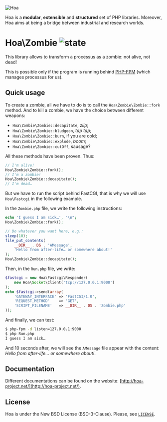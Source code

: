 ![Hoa](http://static.hoa-project.net/Image/Hoa_small.png)

Hoa is a **modular**, **extensible** and **structured** set of PHP libraries.
Moreover, Hoa aims at being a bridge between industrial and research worlds.

# Hoa\Zombie ![state](http://central.hoa-project.net/State/Zombie)

This library allows to transform a processus as a zombie: not alive, not dead!

This is possible only if the program is running behind
[PHP-FPM](http://php.net/install.fpm) (which manages processus for us).

## Quick usage

To create a zombie, all we have to do is to call the `Hoa\Zombie\Zombie::fork`
method. And to kill a zombie, we have the choice between different weapons:

  * `Hoa\Zombie\Zombie::decapitate`, *ziip*;
  * `Hoa\Zombie\Zombie::bludgeon`, *tap tap*;
  * `Hoa\Zombie\Zombie::burn`, if you are cold;
  * `Hoa\Zombie\Zombie::explode`, *boom*;
  * `Hoa\Zombie\Zombie::cutOff`, sausage?

All these methods have been proven. Thus:

```php
// I'm alive!
Hoa\Zombie\Zombie::fork();
// I'm a zombie!
Hoa\Zombie\Zombie::decapitate();
// I'm dead…
```

But we have to run the script behind FastCGI, that is why we will use
`Hoa\Fastcgi` in the following example.

In the `Zombie.php` file, we write the following instructions:

```php
echo 'I guess I am sick…', "\n";
Hoa\Zombie\Zombie::fork();

// Do whatever you want here, e.g.:
sleep(10);
file_put_contents(
    __DIR__ . DS . 'AMessage',
    'Hello from after-life… or somewhere about!'
);
Hoa\Zombie\Zombie::decapitate();
```

Then, in the `Run.php` file, we write:

```php
$fastcgi = new Hoa\Fastcgi\Responder(
    new Hoa\Socket\Client('tcp://127.0.0.1:9000')
);
echo $fastcgi->send(array(
    'GATEWAY_INTERFACE' => 'FastCGI/1.0',
    'REQUEST_METHOD'    => 'GET',
    'SCRIPT_FILENAME'   => __DIR__ . DS . 'Zombie.php'
));
```

And finally, we can test:

```sh
$ php-fpm -d listen=127.0.0.1:9000
$ php Run.php
I guess I am sick…
```

And 10 seconds after, we will see the `AMessage` file appear with the content:
*Hello from after-life… or somewhere about!*.

## Documentation

Different documentations can be found on the website:
[http://hoa-project.net/](http://hoa-project.net/).

## License

Hoa is under the New BSD License (BSD-3-Clause). Please, see
[`LICENSE`](http://hoa-project.net/LICENSE).
